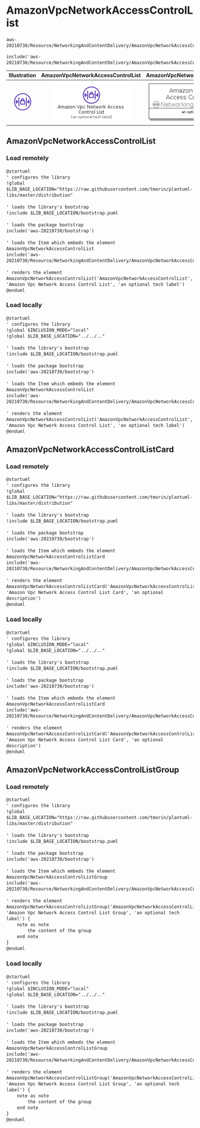 # AmazonVpcNetworkAccessControlList


```text
aws-20210730/Resource/NetworkingAndContentDelivery/AmazonVpcNetworkAccessControlList
```

```text
include('aws-20210730/Resource/NetworkingAndContentDelivery/AmazonVpcNetworkAccessControlList')
```



| Illustration | AmazonVpcNetworkAccessControlList | AmazonVpcNetworkAccessControlListCard | AmazonVpcNetworkAccessControlListGroup |
| :---: | :---: | :---: | :---: |
| ![illustration for Illustration](../../../aws-20210730/Resource/NetworkingAndContentDelivery/AmazonVpcNetworkAccessControlList.png) | ![illustration for AmazonVpcNetworkAccessControlList](../../../aws-20210730/Resource/NetworkingAndContentDelivery/AmazonVpcNetworkAccessControlList.Local.png) | ![illustration for AmazonVpcNetworkAccessControlListCard](../../../aws-20210730/Resource/NetworkingAndContentDelivery/AmazonVpcNetworkAccessControlListCard.Local.png) | ![illustration for AmazonVpcNetworkAccessControlListGroup](../../../aws-20210730/Resource/NetworkingAndContentDelivery/AmazonVpcNetworkAccessControlListGroup.Local.png) |




## AmazonVpcNetworkAccessControlList

### Load remotely
```plantuml
@startuml
' configures the library
!global $LIB_BASE_LOCATION="https://raw.githubusercontent.com/tmorin/plantuml-libs/master/distribution"

' loads the library's bootstrap
!include $LIB_BASE_LOCATION/bootstrap.puml

' loads the package bootstrap
include('aws-20210730/bootstrap')

' loads the Item which embeds the element AmazonVpcNetworkAccessControlList
include('aws-20210730/Resource/NetworkingAndContentDelivery/AmazonVpcNetworkAccessControlList')

' renders the element
AmazonVpcNetworkAccessControlList('AmazonVpcNetworkAccessControlList', 'Amazon Vpc Network Access Control List', 'an optional tech label')
@enduml
```

### Load locally
```plantuml
@startuml
' configures the library
!global $INCLUSION_MODE="local"
!global $LIB_BASE_LOCATION="../../.."

' loads the library's bootstrap
!include $LIB_BASE_LOCATION/bootstrap.puml

' loads the package bootstrap
include('aws-20210730/bootstrap')

' loads the Item which embeds the element AmazonVpcNetworkAccessControlList
include('aws-20210730/Resource/NetworkingAndContentDelivery/AmazonVpcNetworkAccessControlList')

' renders the element
AmazonVpcNetworkAccessControlList('AmazonVpcNetworkAccessControlList', 'Amazon Vpc Network Access Control List', 'an optional tech label')
@enduml
```

## AmazonVpcNetworkAccessControlListCard

### Load remotely
```plantuml
@startuml
' configures the library
!global $LIB_BASE_LOCATION="https://raw.githubusercontent.com/tmorin/plantuml-libs/master/distribution"

' loads the library's bootstrap
!include $LIB_BASE_LOCATION/bootstrap.puml

' loads the package bootstrap
include('aws-20210730/bootstrap')

' loads the Item which embeds the element AmazonVpcNetworkAccessControlListCard
include('aws-20210730/Resource/NetworkingAndContentDelivery/AmazonVpcNetworkAccessControlList')

' renders the element
AmazonVpcNetworkAccessControlListCard('AmazonVpcNetworkAccessControlListCard', 'Amazon Vpc Network Access Control List Card', 'an optional description')
@enduml
```

### Load locally
```plantuml
@startuml
' configures the library
!global $INCLUSION_MODE="local"
!global $LIB_BASE_LOCATION="../../.."

' loads the library's bootstrap
!include $LIB_BASE_LOCATION/bootstrap.puml

' loads the package bootstrap
include('aws-20210730/bootstrap')

' loads the Item which embeds the element AmazonVpcNetworkAccessControlListCard
include('aws-20210730/Resource/NetworkingAndContentDelivery/AmazonVpcNetworkAccessControlList')

' renders the element
AmazonVpcNetworkAccessControlListCard('AmazonVpcNetworkAccessControlListCard', 'Amazon Vpc Network Access Control List Card', 'an optional description')
@enduml
```

## AmazonVpcNetworkAccessControlListGroup

### Load remotely
```plantuml
@startuml
' configures the library
!global $LIB_BASE_LOCATION="https://raw.githubusercontent.com/tmorin/plantuml-libs/master/distribution"

' loads the library's bootstrap
!include $LIB_BASE_LOCATION/bootstrap.puml

' loads the package bootstrap
include('aws-20210730/bootstrap')

' loads the Item which embeds the element AmazonVpcNetworkAccessControlListGroup
include('aws-20210730/Resource/NetworkingAndContentDelivery/AmazonVpcNetworkAccessControlList')

' renders the element
AmazonVpcNetworkAccessControlListGroup('AmazonVpcNetworkAccessControlListGroup', 'Amazon Vpc Network Access Control List Group', 'an optional tech label') {
    note as note
        the content of the group
    end note
}
@enduml
```

### Load locally
```plantuml
@startuml
' configures the library
!global $INCLUSION_MODE="local"
!global $LIB_BASE_LOCATION="../../.."

' loads the library's bootstrap
!include $LIB_BASE_LOCATION/bootstrap.puml

' loads the package bootstrap
include('aws-20210730/bootstrap')

' loads the Item which embeds the element AmazonVpcNetworkAccessControlListGroup
include('aws-20210730/Resource/NetworkingAndContentDelivery/AmazonVpcNetworkAccessControlList')

' renders the element
AmazonVpcNetworkAccessControlListGroup('AmazonVpcNetworkAccessControlListGroup', 'Amazon Vpc Network Access Control List Group', 'an optional tech label') {
    note as note
        the content of the group
    end note
}
@enduml
```

